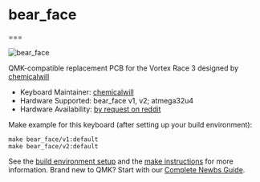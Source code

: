 # bear_face
===

![bear_face](https://i.imgur.com/G5Bxlff.png)

QMK-compatible replacement PCB for the Vortex Race 3 designed by [chemicalwill](https://github.com/chemicalwill)

* Keyboard Maintainer: [chemicalwill](https://github.com/chemicalwill)
* Hardware Supported: bear_face v1, v2; atmega32u4
* Hardware Availability: [by request on reddit](https://www.reddit.com/message/compose?to=chemicalwill&subject=bear_face%20v2)

Make example for this keyboard (after setting up your build environment):

    make bear_face/v1:default
    make bear_face/v2:default

See the [build environment setup](https://docs.qmk.fm/#/getting_started_build_tools) and the [make instructions](https://docs.qmk.fm/#/getting_started_make_guide) for more information. Brand new to QMK? Start with our [Complete Newbs Guide](https://docs.qmk.fm/#/newbs).

